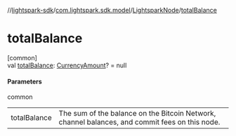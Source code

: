 //[lightspark-sdk](../../../index.md)/[com.lightspark.sdk.model](../index.md)/[LightsparkNode](index.md)/[totalBalance](total-balance.md)

# totalBalance

[common]\
val [totalBalance](total-balance.md): [CurrencyAmount](../-currency-amount/index.md)? = null

#### Parameters

common

| | |
|---|---|
| totalBalance | The sum of the balance on the Bitcoin Network, channel balances, and commit fees on this node. |
